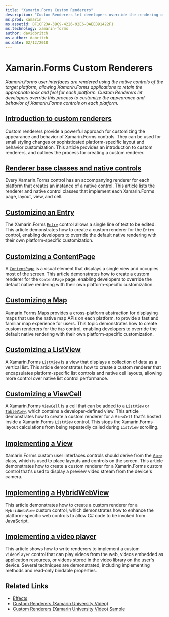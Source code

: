 ```yaml
---
title: "Xamarin.Forms Custom Renderers"
description: "Custom Renderers let developers override the rendering of the native controls on each platform, to customize the appearance and behavior of Xamarin.Forms controls."
ms.prod: xamarin
ms.assetid: BF1CF23A-3BC9-4226-92E6-DAEEB91422F1
ms.technology: xamarin-forms
author: davidbritch
ms.author: dabritch
ms.date: 02/12/2018
---
```


# Xamarin.Forms Custom Renderers

_Xamarin.Forms user interfaces are rendered using the native controls of the target platform, allowing Xamarin.Forms applications to retain the appropriate look and feel for each platform. Custom Renderers let developers override this process to customize the appearance and behavior of Xamarin.Forms controls on each platform._

## [Introduction to custom renderers](introduction.md)

Custom renderers provide a powerful approach for customizing the appearance and behavior of Xamarin.Forms controls. They can be used for small styling changes or sophisticated platform-specific layout and behavior customization. This article provides an introduction to custom renderers, and outlines the process for creating a custom renderer.

## [Renderer base classes and native controls](renderers.md)

Every Xamarin.Forms control has an accompanying renderer for each platform that creates an instance of a native control. This article lists the renderer and native control classes that implement each Xamarin.Forms page, layout, view, and cell.

## [Customizing an Entry](entry.md)

The Xamarin.Forms [`Entry`](https://developer.xamarin.com/api/type/Xamarin.Forms.Entry/) control allows a single line of text to be edited. This article demonstrates how to create a custom renderer for the `Entry` control, enabling developers to override the default native rendering with their own platform-specific customization.

## [Customizing a ContentPage](contentpage.md)

A [`ContentPage`](https://developer.xamarin.com/api/type/Xamarin.Forms.ContentPage/) is a visual element that displays a single view and occupies most of the screen. This article demonstrates how to create a custom renderer for the `ContentPage` page, enabling developers to override the default native rendering with their own platform-specific customization.

## [Customizing a Map](map/index.md)

Xamarin.Forms.Maps provides a cross-platform abstraction for displaying maps that use the native map APIs on each platform, to provide a fast and familiar map experience for users. This topic demonstrates how to create custom renderers for the `Map` control, enabling developers to override the default native rendering with their own platform-specific customization.

## [Customizing a ListView](listview.md)

A Xamarin.Forms [`ListView`](https://developer.xamarin.com/api/type/Xamarin.Forms.ListView/) is a view that displays a collection of data as a vertical list. This article demonstrates how to create a custom renderer that encapsulates platform-specific list controls and native cell layouts, allowing more control over native list control performance.

## [Customizing a ViewCell](viewcell.md)

A Xamarin.Forms [`ViewCell`](https://developer.xamarin.com/api/type/Xamarin.Forms.ViewCell/) is a cell that can be added to a [`ListView`](https://developer.xamarin.com/api/type/Xamarin.Forms.ListView/) or [`TableView`](https://developer.xamarin.com/api/type/Xamarin.Forms.TableView/), which contains a developer-defined view. This article demonstrates how to create a custom renderer for a `ViewCell` that's hosted inside a Xamarin.Forms `ListView` control. This stops the Xamarin.Forms layout calculations from being repeatedly called during `ListView` scrolling.

## [Implementing a View](view.md)

Xamarin.Forms custom user interfaces controls should derive from the [`View`](https://developer.xamarin.com/api/type/Xamarin.Forms.View/) class, which is used to place layouts and controls on the screen. This article demonstrates how to create a custom renderer for a Xamarin.Forms custom control that's used to display a preview video stream from the device's camera.

## [Implementing a HybridWebView](hybridwebview.md)

This article demonstrates how to create a custom renderer for a `HybridWebView` custom control, which demonstrates how to enhance the platform-specific web controls to allow C# code to be invoked from JavaScript.

## [Implementing a video player](video-player/index.md)

This article shows how to write renderers to implement a custom `VideoPlayer` control that can play videos from the web, videos embedded as application resources, or videos stored in the video library on the user's device. Several techniques are demonstrated, including implementing methods and read-only bindable properties.


## Related Links

- [Effects](~/xamarin-forms/app-fundamentals/effects/index.md)
- [Custom Renderers (Xamarin University Video)](https://developer.xamarin.com/videos/cross-platform/xamarinforms-custom-renderers/)
- [Custom Renderers (Xamarin University Video) Sample](http://bit.ly/xf-customrenderer)
